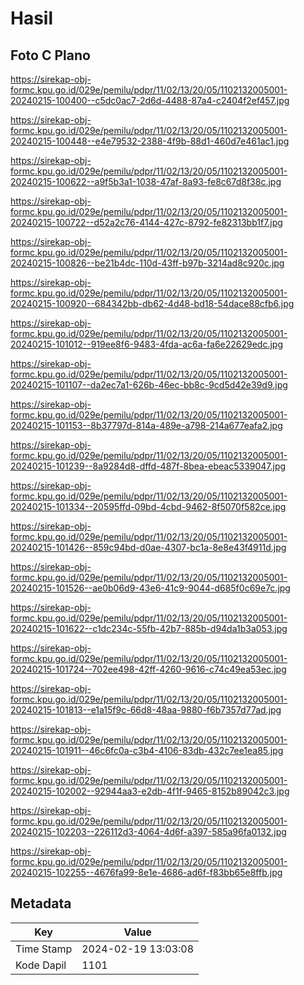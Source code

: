 # Hasil

## Foto C Plano

https://sirekap-obj-formc.kpu.go.id/029e/pemilu/pdpr/11/02/13/20/05/1102132005001-20240215-100400--c5dc0ac7-2d6d-4488-87a4-c2404f2ef457.jpg

https://sirekap-obj-formc.kpu.go.id/029e/pemilu/pdpr/11/02/13/20/05/1102132005001-20240215-100448--e4e79532-2388-4f9b-88d1-460d7e461ac1.jpg

https://sirekap-obj-formc.kpu.go.id/029e/pemilu/pdpr/11/02/13/20/05/1102132005001-20240215-100622--a9f5b3a1-1038-47af-8a93-fe8c67d8f38c.jpg

https://sirekap-obj-formc.kpu.go.id/029e/pemilu/pdpr/11/02/13/20/05/1102132005001-20240215-100722--d52a2c76-4144-427c-8792-fe82313bb1f7.jpg

https://sirekap-obj-formc.kpu.go.id/029e/pemilu/pdpr/11/02/13/20/05/1102132005001-20240215-100826--be21b4dc-110d-43ff-b97b-3214ad8c920c.jpg

https://sirekap-obj-formc.kpu.go.id/029e/pemilu/pdpr/11/02/13/20/05/1102132005001-20240215-100920--684342bb-db62-4d48-bd18-54dace88cfb6.jpg

https://sirekap-obj-formc.kpu.go.id/029e/pemilu/pdpr/11/02/13/20/05/1102132005001-20240215-101012--919ee8f6-9483-4fda-ac6a-fa6e22629edc.jpg

https://sirekap-obj-formc.kpu.go.id/029e/pemilu/pdpr/11/02/13/20/05/1102132005001-20240215-101107--da2ec7a1-626b-46ec-bb8c-9cd5d42e39d9.jpg

https://sirekap-obj-formc.kpu.go.id/029e/pemilu/pdpr/11/02/13/20/05/1102132005001-20240215-101153--8b37797d-814a-489e-a798-214a677eafa2.jpg

https://sirekap-obj-formc.kpu.go.id/029e/pemilu/pdpr/11/02/13/20/05/1102132005001-20240215-101239--8a9284d8-dffd-487f-8bea-ebeac5339047.jpg

https://sirekap-obj-formc.kpu.go.id/029e/pemilu/pdpr/11/02/13/20/05/1102132005001-20240215-101334--20595ffd-09bd-4cbd-9462-8f5070f582ce.jpg

https://sirekap-obj-formc.kpu.go.id/029e/pemilu/pdpr/11/02/13/20/05/1102132005001-20240215-101426--859c94bd-d0ae-4307-bc1a-8e8e43f4911d.jpg

https://sirekap-obj-formc.kpu.go.id/029e/pemilu/pdpr/11/02/13/20/05/1102132005001-20240215-101526--ae0b06d9-43e6-41c9-9044-d685f0c69e7c.jpg

https://sirekap-obj-formc.kpu.go.id/029e/pemilu/pdpr/11/02/13/20/05/1102132005001-20240215-101622--c1dc234c-55fb-42b7-885b-d94da1b3a053.jpg

https://sirekap-obj-formc.kpu.go.id/029e/pemilu/pdpr/11/02/13/20/05/1102132005001-20240215-101724--702ee498-42ff-4260-9616-c74c49ea53ec.jpg

https://sirekap-obj-formc.kpu.go.id/029e/pemilu/pdpr/11/02/13/20/05/1102132005001-20240215-101813--e1a15f9c-66d8-48aa-9880-f6b7357d77ad.jpg

https://sirekap-obj-formc.kpu.go.id/029e/pemilu/pdpr/11/02/13/20/05/1102132005001-20240215-101911--46c6fc0a-c3b4-4106-83db-432c7ee1ea85.jpg

https://sirekap-obj-formc.kpu.go.id/029e/pemilu/pdpr/11/02/13/20/05/1102132005001-20240215-102002--92944aa3-e2db-4f1f-9465-8152b89042c3.jpg

https://sirekap-obj-formc.kpu.go.id/029e/pemilu/pdpr/11/02/13/20/05/1102132005001-20240215-102203--226112d3-4064-4d6f-a397-585a96fa0132.jpg

https://sirekap-obj-formc.kpu.go.id/029e/pemilu/pdpr/11/02/13/20/05/1102132005001-20240215-102255--4676fa99-8e1e-4686-ad6f-f83bb65e8ffb.jpg


## Metadata

| Key        | Value               |
| ---------- | ------------------- |
| Time Stamp | 2024-02-19 13:03:08 |
| Kode Dapil | 1101                |



